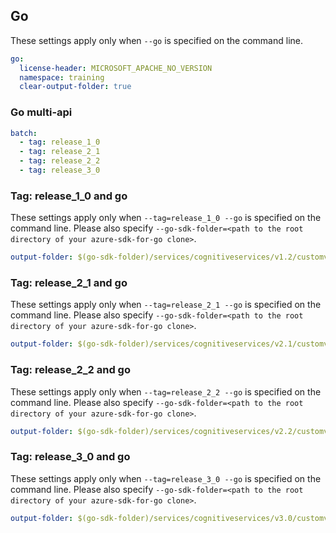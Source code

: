 ## Go

These settings apply only when `--go` is specified on the command line.

``` yaml $(go)
go:
  license-header: MICROSOFT_APACHE_NO_VERSION
  namespace: training
  clear-output-folder: true
```

### Go multi-api

``` yaml $(go) && $(multiapi)
batch:
  - tag: release_1_0
  - tag: release_2_1
  - tag: release_2_2
  - tag: release_3_0
```

### Tag: release_1_0 and go

These settings apply only when `--tag=release_1_0 --go` is specified on the command line.
Please also specify `--go-sdk-folder=<path to the root directory of your azure-sdk-for-go clone>`.

``` yaml $(tag) == 'release_1_0' && $(go)
output-folder: $(go-sdk-folder)/services/cognitiveservices/v1.2/customvision/$(namespace)
```

### Tag: release_2_1 and go

These settings apply only when `--tag=release_2_1 --go` is specified on the command line.
Please also specify `--go-sdk-folder=<path to the root directory of your azure-sdk-for-go clone>`.

``` yaml $(tag) == 'release_2_1' && $(go)
output-folder: $(go-sdk-folder)/services/cognitiveservices/v2.1/customvision/$(namespace)
```

### Tag: release_2_2 and go

These settings apply only when `--tag=release_2_2 --go` is specified on the command line.
Please also specify `--go-sdk-folder=<path to the root directory of your azure-sdk-for-go clone>`.

``` yaml $(tag) == 'release_2_2' && $(go)
output-folder: $(go-sdk-folder)/services/cognitiveservices/v2.2/customvision/$(namespace)
```

### Tag: release_3_0 and go

These settings apply only when `--tag=release_3_0 --go` is specified on the command line.
Please also specify `--go-sdk-folder=<path to the root directory of your azure-sdk-for-go clone>`.

``` yaml $(tag) == 'release_3_0' && $(go)
output-folder: $(go-sdk-folder)/services/cognitiveservices/v3.0/customvision/$(namespace)
```
